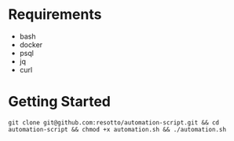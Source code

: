 # Requirements
- bash
- docker
- psql
- jq
- curl

# Getting Started
```
git clone git@github.com:resotto/automation-script.git && cd automation-script && chmod +x automation.sh && ./automation.sh
```
